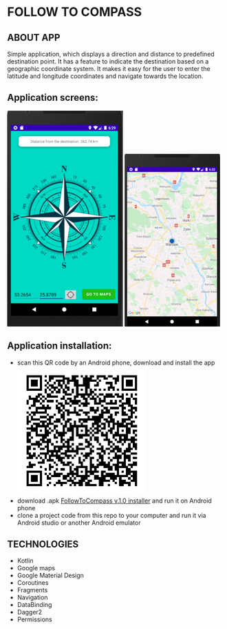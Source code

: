 # FOLLOW TO COMPASS 

## ABOUT APP
Simple application, which displays a direction and distance to predefined destination point. It has a feature
to indicate the destination based on a geographic coordinate system. It makes it easy for the user to
enter the latitude and longitude coordinates and navigate towards the location.

## Application screens:
![App screens](https://github.com/Harnet69/Follow-to-compass/blob/master/app/GitHubMediaFiles/app_compass.png)
![App screens](https://github.com/Harnet69/Follow-to-compass/blob/master/app/GitHubMediaFiles/app_map.png)

## Application installation:
- scan this QR code by an Android phone, download and install the app 
![QR](https://github.com/Harnet69/Follow-to-compass/blob/master/app/GitHubMediaFiles/QR_apk.png)
- download .apk [FollowToCompass v.1.0 installer](https://drive.google.com/file/d/1ppVPvK9BdjmJJLAFLVP4xQ0ommMMt1Bn/view?usp=sharing) and run it on Android phone
- clone a project code from this repo to your computer and run it via Android studio or another Android emulator

## TECHNOLOGIES
- Kotlin
- Google maps
- Google Material Design
- Coroutines
- Fragments
- Navigation
- DataBinding
- Dagger2
- Permissions
